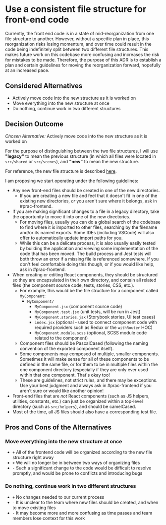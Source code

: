 # Use a consistent file structure for front-end code

Currently, the front end code is in a state of mid-reorganization from one file structure to another. However, without a specific plan in place, this reorganization risks losing momentum, and over time could result in the code being indefinitely split between two different file structures. This makes future work on this codebase more confusing and increases the risk for mistakes to be made. Therefore, the purpose of this ADR is to establish a plan and certain guidelines for moving the reorganization forward, hopefully at an increased pace.

## Considered Alternatives

- Actively move code into the new structure as it is worked on
- Move everything into the new structure at once
- Do nothing, continue work in two different structures

## Decision Outcome

_Chosen Alternative:_ Actively move code into the new structure as it is worked on

For the purpose of distinguishing between the two file structures, I will use **"legacy"** to mean the previous structure (in which all files were located in `src/shared` or `src/scenes`), and **"new"** to mean the new structure.

For reference, the new file structure is described [here](https://github.com/transcom/mymove/wiki/frontend#file-layout--naming).

I am proposing we start operating under the following guidelines:

- Any new front-end files should be created in one of the new directories.
  - If you are creating a new file and feel that it doesn't fit in one of the existing new directories, *or* you aren't sure where it belongs, ask in #prac-frontend.
- If you are making significant changes to a file in a legacy directory, take the opportunity to move it into one of the new directories.
  - For moving files, usually you can do a global search of the codebase to find where it is imported to other files, searching by the filename and/or its named exports. Some IDEs (including VSCode) will also offer to automatically update import paths for you.
  - While this can be a delicate process, it is also usually easily tested by building the application and viewing some implementation of the code that has been moved. The build process and Jest tests will both throw an error if a missing file is referenced somewhere. If you don't feel comfortable doing this though, or if you would like help, ask in #prac-frontend.
- When creating or editing React components, they should be structured so they are encapsulated in their own directory, and contain all related files (the component source code, tests, stories, CSS, etc.).
  - For example, this would be the file structure for a component called `MyComponent`:
    - `MyComponent/`
      - `MyComponent.jsx` (component source code)
      - `MyComponent.test.jsx` (unit tests, will be run in Jest)
      - `MyComponent.stories.jsx` (Storybook stories, UI test cases)
      - `index.jsx` (optional - used to connect component code with required providers such as Redux or the `withRouter` HOC)
      - `MyComponent.module.scss` (optional, SCSS module code related to the component)
  - Component files should be PascalCased (following the naming convention of the exported component itself).
  - Some components may composed of multiple, smaller components. Sometimes it will make sense for all of these components to be defined in the same file, or for them to be in multiple files within the one component directory (especially if they are only ever used within that one component. That's okay too!
  - These are guidelines, not strict rules, and there may be exceptions. Use your best judgment and always ask in #prac-frontend if you aren't sure or would like another opinion!
- Front-end files that are _not_ React components (such as JS helpers, utilities, constants, etc.) can just be organized within a top-level directory (such as `src/helpers`), and should be camelCased.
- Most of the time, all JS files should also have a corresponding test file.

## Pros and Cons of the Alternatives

### Move everything into the new structure at once

- `+` All of the frontend code will be organized according to the new file structure right away
- `+` We will no longer be in between two ways of organizing files
- `-` Such a significant change to the code would be difficult to resolve promptly, and would be prone to conflicts and introducing bugs

### Do nothing, continue work in two different structures

- `+` No changes needed to our current process
- `-` It is unclear to the team where new files should be created, and when to move existing files
- `-` It may become more and more confusing as time passes and team members lose context for this work
